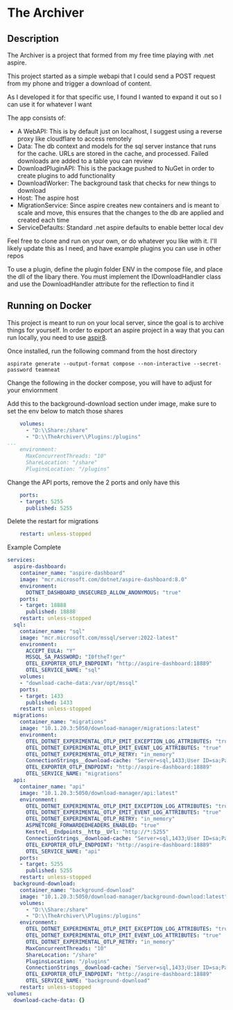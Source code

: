 # The Archiver
## Description
The Archiver is a project that formed from my free time playing with .net aspire. 

This project started as a simple webapi that I could send a POST request from my phone and trigger a download of content.

As I developed it for that specific use, I found I wanted to expand it out so I can use it for whatever I want

The app consists of:
- A WebAPI: This is by default just on localhost, I suggest using a reverse proxy like cloudflare to access remotely
- Data: The db context and models for the sql server instance that runs for the cache. URLs are stored in the cache, and processed. Failed downloads are added to a table you can review
- DownloadPluginAPI: This is the package pushed to NuGet in order to create plugins to add functionality
- DownloadWorker: The background task that checks for new things to download
- Host: The aspire host
- MigrationService: Since aspire creates new containers and is meant to scale and move, this ensures that the changes to the db are applied and created each time
- ServiceDefaults: Standard .net aspire defaults to enable better local dev

Feel free to clone and run on your own, or do whatever you like with it. I'll likely update this as I need, and have example plugins you can use in other repos

To use a plugin, define the plugin folder ENV in the compose file, and place the dll of the libary there. You must implement the IDownloadHandler class and use the DownloadHandler attribute for the reflection to find it

## Running on Docker

This project is meant to run on your local server, since the goal is to archive things for yourself. 
In order to export an aspire project in a way that you can run locally, you need to use [aspir8](https://prom3theu5.github.io/aspirational-manifests/getting-started.html).

Once installed, run the following command from the host directory

```commandline
aspirate generate --output-format compose --non-interactive --secret-password teamneat
```
Change the following in the docker compose, you will have to adjust for your enviornment

Add this to the background-download section under image, make sure to set the env below to match those shares
```yaml
    volumes:
      - "D:\\Share:/share"
      - "D:\\TheArchiver\\Plugins:/plugins"
...
    environment:
      MaxConcurrentThreads: "10"
      ShareLocation: "/share"
      PluginsLocation: "/plugins"
```

Change the API ports, remove the 2 ports and only have this
```yaml
    ports:
    - target: 5255
      published: 5255
```

Delete the restart for migrations
```yaml
    restart: unless-stopped
```

Example Complete
```yaml
services:
  aspire-dashboard:
    container_name: "aspire-dashboard"
    image: "mcr.microsoft.com/dotnet/aspire-dashboard:8.0"
    environment:
      DOTNET_DASHBOARD_UNSECURED_ALLOW_ANONYMOUS: "true"
    ports:
    - target: 18888
      published: 18888
    restart: unless-stopped
  sql:
    container_name: "sql"
    image: "mcr.microsoft.com/mssql/server:2022-latest"
    environment:
      ACCEPT_EULA: "Y"
      MSSQL_SA_PASSWORD: "I0ftheT!ger"
      OTEL_EXPORTER_OTLP_ENDPOINT: "http://aspire-dashboard:18889"
      OTEL_SERVICE_NAME: "sql"
    volumes:
    - "download-cache-data:/var/opt/mssql"
    ports:
    - target: 1433
      published: 1433
    restart: unless-stopped
  migrations:
    container_name: "migrations"
    image: "10.1.20.3:5050/download-manager/migrations:latest"
    environment:
      OTEL_DOTNET_EXPERIMENTAL_OTLP_EMIT_EXCEPTION_LOG_ATTRIBUTES: "true"
      OTEL_DOTNET_EXPERIMENTAL_OTLP_EMIT_EVENT_LOG_ATTRIBUTES: "true"
      OTEL_DOTNET_EXPERIMENTAL_OTLP_RETRY: "in_memory"
      ConnectionStrings__download-cache: "Server=sql,1433;User ID=sa;Password=I0ftheT!ger;TrustServerCertificate=true;Database=download-cache"
      OTEL_EXPORTER_OTLP_ENDPOINT: "http://aspire-dashboard:18889"
      OTEL_SERVICE_NAME: "migrations"
  api:
    container_name: "api"
    image: "10.1.20.3:5050/download-manager/api:latest"
    environment:
      OTEL_DOTNET_EXPERIMENTAL_OTLP_EMIT_EXCEPTION_LOG_ATTRIBUTES: "true"
      OTEL_DOTNET_EXPERIMENTAL_OTLP_EMIT_EVENT_LOG_ATTRIBUTES: "true"
      OTEL_DOTNET_EXPERIMENTAL_OTLP_RETRY: "in_memory"
      ASPNETCORE_FORWARDEDHEADERS_ENABLED: "true"
      Kestrel__Endpoints__http__Url: "http://*:5255"
      ConnectionStrings__download-cache: "Server=sql,1433;User ID=sa;Password=I0ftheT!ger;TrustServerCertificate=true;Database=download-cache"
      OTEL_EXPORTER_OTLP_ENDPOINT: "http://aspire-dashboard:18889"
      OTEL_SERVICE_NAME: "api"
    ports:
    - target: 5255
      published: 5255
    restart: unless-stopped
  background-download:
    container_name: "background-download"
    image: "10.1.20.3:5050/download-manager/background-download:latest"
    volumes:
      - "D:\\Share:/share"
      - "D:\\TheArchiver\\Plugins:/plugins"
    environment:
      OTEL_DOTNET_EXPERIMENTAL_OTLP_EMIT_EXCEPTION_LOG_ATTRIBUTES: "true"
      OTEL_DOTNET_EXPERIMENTAL_OTLP_EMIT_EVENT_LOG_ATTRIBUTES: "true"
      OTEL_DOTNET_EXPERIMENTAL_OTLP_RETRY: "in_memory"
      MaxConcurrentThreads: "10"
      ShareLocation: "/share"
      PluginsLocation: "/plugins"
      ConnectionStrings__download-cache: "Server=sql,1433;User ID=sa;Password=I0ftheT!ger;TrustServerCertificate=true;Database=download-cache"
      OTEL_EXPORTER_OTLP_ENDPOINT: "http://aspire-dashboard:18889"
      OTEL_SERVICE_NAME: "background-download"
    restart: unless-stopped
volumes:
  download-cache-data: {}

```